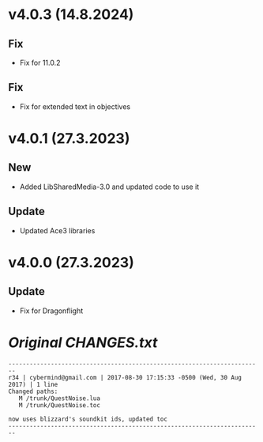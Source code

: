 # v4.0.3 (14.8.2024)

## Fix
- Fix for 11.0.2

## Fix
- Fix for extended text in objectives

# v4.0.1 (27.3.2023)

## New
- Added LibSharedMedia-3.0 and updated code to use it

## Update
- Updated Ace3 libraries

# v4.0.0 (27.3.2023)

## Update
- Fix for Dragonflight

# *Original CHANGES.txt*
```
------------------------------------------------------------------------
r34 | cybermind@gmail.com | 2017-08-30 17:15:33 -0500 (Wed, 30 Aug 2017) | 1 line
Changed paths:
   M /trunk/QuestNoise.lua
   M /trunk/QuestNoise.toc

now uses blizzard's soundkit ids, updated toc
------------------------------------------------------------------------
```

